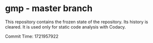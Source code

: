 # gmp - master branch

This repository contains the frozen state of the repository.
Its history is cleared. It is used only for static code
analysis with Codacy.

Commit Time: 1721957922